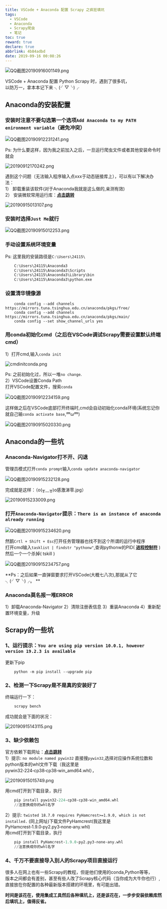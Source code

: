 ```yaml
---
title: VSCode + Anaconda 配置 Scrapy 之疯狂填坑
tags:
  - VSCode
  - Anaconda
  - Scrapy爬虫
  - 笔记
toc: true
reward: true
declare: true
abbrlink: 4b84adbd
date: 2019-09-16 00:08:26
---
```


![QQ截图20190916001149.png](https://cdn.anyway1314.cn/imageQQ截图20190916001149.png)

VSCode + Anaconda 配置 Python Scrapy 时，遇到了很多坑，  
以防万一，拿本本记下来 ╮(╯▽╰)╭ 
<!-- more -->

## Anaconda的安装配置
### 安装时注意不要勾选第一个选项`Add Anaconda to my PATH enironment variable`（避免冲突）

![QQ截图20190912231241.png](https://cdn.anyway1314.cn/imageQQ截图20190912231241.png)

Ps: 为什么要这样，因为我之前加入之后，一旦运行爬虫文件或者其他安装命令时就会

![20190912170242.png](https://cdn.anyway1314.cn/image20190912170242.png)

遇到这个问题（无法输入程序输入点xxx于动态链接库上），可以有以下解决办法：  
1） 卸载重装该软件(对于Anaconda我就是这么做的,亲测有效)  
2） 安装微软常用运行库：[**点击跳转**](https://www.repaik.com/forum.php?mod=viewthread&tid=53948&extra=page%3D1%26filter%3Dtypeid%26typeid%3D168)

![20190915013107.png](https://cdn.anyway1314.cn/image20190915013107.png)

### 安装时选择`Just Me`就行

![QQ截图20190915012253.png](https://cdn.anyway1314.cn/imageQQ截图20190915012253.png)

### 手动设置系统环境变量
Ps: 这里我的安装路径是`C:\Users\24115\`
``` txt
    C:\Users\24115\Anaconda3
    C:\Users\24115\Anaconda3\Scripts
    C:\Users\24115\Anaconda3\Library\bin
    C:\Users\24115\Anaconda3\python.exe
```
### 设置清华镜像源

``` dos
    conda config --add channels https://mirrors.tuna.tsinghua.edu.cn/anaconda/pkgs/free/
    conda config --add channels https://mirrors.tuna.tsinghua.edu.cn/anaconda/pkgs/main/
    conda config --set show_channel_urls yes

```

### 用conda初始化cmd（之后在VSCode调试Scrapy需要设置默认终端cmd）
  
1）打开cmd,输入`conda init`  

![cmdinitconda.png](https://cdn.anyway1314.cn/imagecmdinitconda.png)

Ps: 之前初始化过，所以一堆`no change`.  
2）VSCode设置Conda Path  
打开VSCode配置文件，搜索`conda`

![QQ截图20190912234159.png](https://cdn.anyway1314.cn/imageQQ截图20190912234159.png)

这样做之后在VSCode底部打开终端时,cmd会自动初始化conda环境(系统忘记你就自己输`conda activate base`,罒ω罒)

![QQ截图20190915020330.png](https://cdn.anyway1314.cn/imageQQ截图20190915020330.png)

## Anaconda的一些坑
### Anaconda-Navigator打不开、闪退
管理员模式打开`conda prompt`输入`conda update anaconda-navigator`

![QQ截图20190915232128.png](https://cdn.anyway1314.cn/imageQQ截图20190915232128.png)

完成就是这样：（o(╥﹏╥)o感激涕零.jpg）

![20190915233009.png](https://cdn.anyway1314.cn/image20190915233009.png)

### 打开`Anaconda-Navigator`提示：`There is an instance of anaconda already running`

![QQ截图20190915234620.png](https://cdn.anyway1314.cn/imageQQ截图20190915234620.png)

然鹅`Crtl + Shift + Esc`打开任务管理器也找不到这个所谓的运行中程序  
打开cmd输入`tasklist | findstr "pythonw"`,查询pythonw的PID( [**进程控制符**](https://zhidao.baidu.com/question/577398566.html) )  
然后一个一个杀掉( tskill )

![QQ截图20190915234757.png](https://cdn.anyway1314.cn/imageQQ截图20190915234757.png)

**Ps：之后如果一直弹窗要求打开VSCode(大概七八次),那就从了它╮(╯▽╰)╭。
**
### Anaconda莫名报一堆ERROR
1）卸载Anaconda-Navigator
2）清除注册表信息
3）重装Anaconda
4）重新配置环境变量，升级

## Scrapy的一些坑

### 1、运行提示：`You are using pip version 10.0.1, however version 19.2.3 is available`
更新下pip
``` dos
    python -m pip install --upgrade pip
```
### 2、检测一下Scrapy是不是真的安装好了 
终端运行一下：
``` python
    scrapy bench
```
成功就会是下面的状况：

![20190915143115.png](https://cdn.anyway1314.cn/image20190915143115.png)

### 3、缺少依赖包
官方依赖下载网址：[**点击跳转**](https://www.lfd.uci.edu/~gohlke/pythonlibs/)  
1）提示: `no module named pywin32`
直接搜`pywin32`,选择对应操作系统位数和python版本的whl文件下载（我这里是pywin32‑224‑cp38‑cp38‑win_amd64.whl）， 

![20190915015749.png](https://cdn.anyway1314.cn/image20190915015749.png)

用cmd打开到下载目录，执行
``` python
    pip install pywin32‑224‑cp38‑cp38‑win_amd64.whl
    //注意换成你的whl名字
```

2）提示: `twisted 18.7.0 requires PyHamcrest>=1.9.0, which is not installed.`
(同上网址)下载文件PyHamcrest(我这里是PyHamcrest‑1.9.0‑py2.py3‑none‑any.whl)  
用cmd打开到下载目录，执行
``` python
    pip install PyHamcrest‑1.9.0‑py2.py3‑none‑any.whl
    //注意换成你的whl名字
```
### 4、千万不要直接导入别人的Scrapy项目直接运行
很多人在网上也有一些Scrapy的教程，但是他们使用的conda,Python等等，  
版本之间都会有差别，甚至有些人改了Scrapy核心代码（当你成为大牛你也行）,  
直接放在你配置的各种最新版本搭建的环境里，有可能出错。

**时间是该花在，使用集成工具然后各种填坑上，还是该花在，一步步安装依赖库然后填坑上，值得反省。** 
